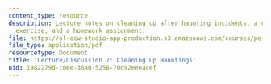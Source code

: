 ```yaml
---
content_type: resource
description: Lecture notes on cleaning up after haunting incidents, a class participation
  exercise, and a homework assignment.
file: https://ol-ocw-studio-app-production.s3.amazonaws.com/courses/pe-550-designing-your-life-spring-2009/1982279dc0ee36a0525870d92eeeacef_MITPE_550iap09_s09_lec07.pdf
file_type: application/pdf
resourcetype: Document
title: 'Lecture/Discussion 7: Cleaning Up Hauntings'
uid: 1982279d-c0ee-36a0-5258-70d92eeeacef
---
```


